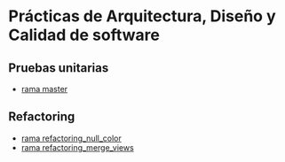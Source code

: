 # Prácticas de Arquitectura, Diseño y Calidad de software

## Pruebas unitarias
 
* [rama master](https://github.com/ajaragz/draughts/tree/master)
 
## Refactoring

* [rama refactoring_null_color](https://github.com/ajaragz/draughts/tree/refactoring_null_color)
* [rama refactoring_merge_views](https://github.com/ajaragz/draughts/tree/refactoring_merge_views) 


